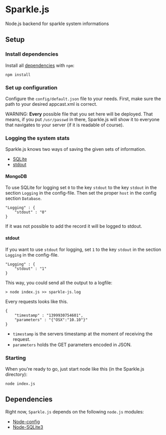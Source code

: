 Sparkle.js
==========

Node.js backend for sparkle system informations

## Setup
### Install dependencies
Install all [dependencies](#dependencies) with `npm`:

```
npm install
```

### Set up configuration
Configure the `config/default.json` file to your needs. First, make sure the path to your desired appcast.xml is correct.

WARNING: **Every** possible file that you set here will be deployed. That means, if you put `/usr/passwd` in there, Sparkle.js will show it to everyone that navigates to your server (if it is readable of course).

### Logging the system stats
Sparkle.js knows two ways of saving the given sets of information.

* [SQLite](#sqlite)
* [stdout](#stdout)

#### MongoDB
To use SQLite for logging set `0` to the key `stdout` to the key `stdout` in the section `Logging` in the config-file. Then set the proper `host` in the config section `Database`.

```
"Logging" : {
	"stdout" : "0"
}
```

If it was not possible to add the record it will be logged to stdout.

#### stdout
If you want to use `stdout` for logging, set `1` to the key `stdout` in the section `Logging` in the config-file.
```
"Logging" : {
	"stdout" : "1"
}
```

This way, you could send all the output to a logfile:
```
> node index.js >> sparkle-js.log
```

Every requests looks like this.
```
{
	"timestamp" : "1399930754601",
	"parameters" : "{"OSX":"10.10"}"
}
```

* `timestamp` is the servers timestamp at the moment of receiving the request.
* `parameters` holds the GET parameters encoded in JSON.

### Starting
When you're ready to go, just start node like this (in the Sparkle.js directory):

```
node index.js
```

## Dependencies
Right now, `Sparkle.js` depends on the following `node.js` modules:

* [Node-config](http://lorenwest.github.com/node-config/)
* [Node-SQLite3](https://github.com/mapbox/node-sqlite3)